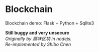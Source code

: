 # Blockchain

Blockchain demo: Flask + Python + Sqlite3

**Still buggy and very unsecure**  
_Originally by 原味区块 in nodejs.  
Re-implemented by Shibo Chen_
